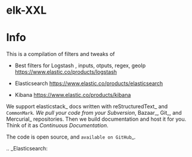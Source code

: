 
elk-XXL 
=======

# Info
This is a compilation of filters and tweaks of
  * Best filters for Logstash , inputs, otputs, regex, geoIp
    https://www.elastic.co/products/logstash
    
  * Elasticsearch 
   https://www.elastic.co/products/elasticsearch
    
  * Kibana
  https://www.elastic.co/products/kibana

We support elasticstack_ docs written with reStructuredText_ and `CommonMark`_.
We pull your code from your Subversion_, Bazaar_, Git_, and Mercurial_ repositories.
Then we build documentation and host it for you.
Think of it as *Continuous Documentation*.

The code is open source, and `available on GitHub`_.

.. _Elasticsearch: 
